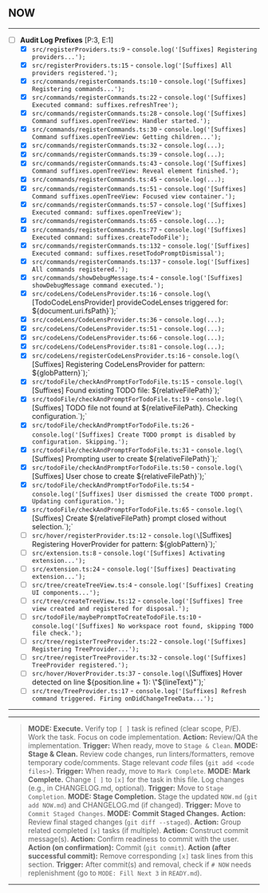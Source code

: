 ## NOW

---

- [ ] **Audit Log Prefixes** [P:3, E:1]
  - [x] `src/registerProviders.ts:9` - `console.log('[Suffixes] Registering providers...');`
  - [x] `src/registerProviders.ts:15` - `console.log('[Suffixes] All providers registered.');`
  - [x] `src/commands/registerCommands.ts:10` - `console.log('[Suffixes] Registering commands...');`
  - [x] `src/commands/registerCommands.ts:22` - `console.log('[Suffixes] Executed command: suffixes.refreshTree');`
  - [x] `src/commands/registerCommands.ts:28` - `console.log('[Suffixes] Command suffixes.openTreeView: Handler started.');`
  - [x] `src/commands/registerCommands.ts:30` - `console.log('[Suffixes] Command suffixes.openTreeView: Getting children...');`
  - [x] `src/commands/registerCommands.ts:32` - `console.log(...);`
  - [x] `src/commands/registerCommands.ts:39` - `console.log(...);`
  - [x] `src/commands/registerCommands.ts:43` - `console.log('[Suffixes] Command suffixes.openTreeView: Reveal element finished.');`
  - [x] `src/commands/registerCommands.ts:45` - `console.log(...);`
  - [x] `src/commands/registerCommands.ts:51` - `console.log('[Suffixes] Command suffixes.openTreeView: Focused view container.');`
  - [x] `src/commands/registerCommands.ts:57` - `console.log('[Suffixes] Executed command: suffixes.openTreeView');`
  - [x] `src/commands/registerCommands.ts:65` - `console.log(...);`
  - [x] `src/commands/registerCommands.ts:77` - `console.log('[Suffixes] Executed command: suffixes.createTodoFile');`
  - [x] `src/commands/registerCommands.ts:132` - `console.log('[Suffixes] Executed command: suffixes.resetTodoPromptDismissal');`
  - [x] `src/commands/registerCommands.ts:137` - `console.log('[Suffixes] All commands registered.');`
  - [x] `src/commands/showDebugMessage.ts:4` - `console.log('[Suffixes] showDebugMessage command executed.');`
  - [x] `src/codeLens/CodeLensProvider.ts:16` - `console.log(\`[TodoCodeLensProvider] provideCodeLenses triggered for: ${document.uri.fsPath}\`);`
  - [x] `src/codeLens/CodeLensProvider.ts:36` - `console.log(...);`
  - [x] `src/codeLens/CodeLensProvider.ts:51` - `console.log(...);`
  - [x] `src/codeLens/CodeLensProvider.ts:66` - `console.log(...);`
  - [x] `src/codeLens/CodeLensProvider.ts:81` - `console.log(...);`
  - [x] `src/codeLens/registerCodeLensProvider.ts:16` - `console.log(\`[Suffixes] Registering CodeLensProvider for pattern: ${globPattern}\`);`
  - [x] `src/todoFile/checkAndPromptForTodoFile.ts:15` - `console.log(\`[Suffixes] Found existing TODO file: ${relativeFilePath}\`);`
  - [x] `src/todoFile/checkAndPromptForTodoFile.ts:19` - `console.log(\`[Suffixes] TODO file not found at ${relativeFilePath}. Checking configuration.\`);`
  - [x] `src/todoFile/checkAndPromptForTodoFile.ts:26` - `console.log('[Suffixes] Create TODO prompt is disabled by configuration. Skipping.');`
  - [x] `src/todoFile/checkAndPromptForTodoFile.ts:31` - `console.log(\`[Suffixes] Prompting user to create ${relativeFilePath}\`);`
  - [x] `src/todoFile/checkAndPromptForTodoFile.ts:50` - `console.log(\`[Suffixes] User chose to create ${relativeFilePath}\`);`
  - [x] `src/todoFile/checkAndPromptForTodoFile.ts:54` - `console.log('[Suffixes] User dismissed the create TODO prompt. Updating configuration.');`
  - [x] `src/todoFile/checkAndPromptForTodoFile.ts:65` - `console.log(\`[Suffixes] Create ${relativeFilePath} prompt closed without selection.\`);`
  - [ ] `src/hover/registerProvider.ts:12` - `console.log(\`[Suffixes] Registering HoverProvider for pattern: ${globPattern}\`);`
  - [ ] `src/extension.ts:8` - `console.log('[Suffixes] Activating extension...');`
  - [ ] `src/extension.ts:24` - `console.log('[Suffixes] Deactivating extension...');`
  - [ ] `src/tree/createTreeView.ts:4` - `console.log('[Suffixes] Creating UI components...');`
  - [ ] `src/tree/createTreeView.ts:12` - `console.log('[Suffixes] Tree view created and registered for disposal.');`
  - [ ] `src/todoFile/maybePromptToCreateTodoFile.ts:10` - `console.log('[Suffixes] No workspace root found, skipping TODO file check.');`
  - [ ] `src/tree/registerTreeProvider.ts:22` - `console.log('[Suffixes] Registering TreeProvider...');`
  - [ ] `src/tree/registerTreeProvider.ts:32` - `console.log('[Suffixes] TreeProvider registered.');`
  - [ ] `src/hover/HoverProvider.ts:37` - `console.log(\`[Suffixes] Hover detected on line ${position.line + 1}: \"${lineText}\"\`);`
  - [ ] `src/tree/TreeProvider.ts:17` - `console.log('[Suffixes] Refresh command triggered. Firing onDidChangeTreeData...');`

---

<!--













Modes below









-->

---

> **MODE: Execute.** Verify top `[ ]` task is refined (clear scope, P/E). Work the task. Focus on code implementation. **Action:** Review/QA the implementation. **Trigger:** When ready, move to `Stage & Clean`.
> **MODE: Stage & Clean.** Review code changes, run linters/formatters, remove temporary code/comments. Stage relevant _code_ files (`git add <code files>`). **Trigger:** When ready, move to `Mark Complete`.
> **MODE: Mark Complete.** Change `[ ]` to `[x]` for the task in this file. Log changes (e.g., in CHANGELOG.md, optional). **Trigger:** Move to `Stage Completion`.
> **MODE: Stage Completion.** Stage the updated `NOW.md` (`git add NOW.md`) and CHANGELOG.md (if changed). **Trigger:** Move to `Commit Staged Changes`.
> **MODE: Commit Staged Changes.** **Action:** Review final staged changes (`git diff --staged`). **Action:** Group related completed `[x]` tasks (if multiple). **Action:** Construct commit message(s). **Action:** Confirm readiness to commit with the user. **Action (on confirmation):** Commit (`git commit`). **Action (after successful commit):** Remove corresponding `[x]` task lines from this section. **Trigger:** After commit(s) and removal, check if `# NOW` needs replenishment (go to `MODE: Fill Next 3` in `READY.md`).

---
